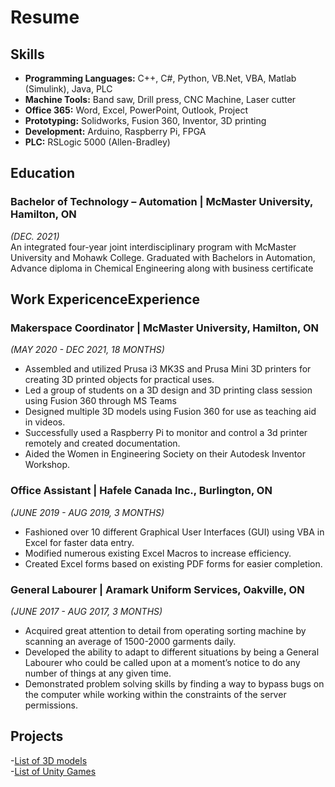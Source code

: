 # Resume

## Skills
- **Programming Languages:** C++, C#, Python, VB.Net, VBA, Matlab (Simulink), Java, PLC
- **Machine Tools:** Band saw, Drill press, CNC Machine, Laser cutter
- **Office 365:** Word, Excel, PowerPoint, Outlook, Project
- **Prototyping:** Solidworks, Fusion 360, Inventor, 3D printing
- **Development:** Arduino, Raspberry Pi, FPGA
- **PLC:** RSLogic 5000 (Allen-Bradley)

## Education
### Bachelor of Technology – Automation | McMaster University, Hamilton, ON  
*(DEC. 2021)*    
An integrated four-year joint interdisciplinary program with McMaster University and Mohawk College. Graduated with 
Bachelors in Automation, Advance diploma in Chemical Engineering along with business certificate

## Work ExpericenceExperience
### Makerspace Coordinator | McMaster University, Hamilton, ON  
*(MAY 2020 - DEC 2021, 18 MONTHS)*
- Assembled and utilized Prusa i3 MK3S and Prusa Mini 3D printers for creating 3D printed objects for practical uses.
- Led a group of students on a 3D design and 3D printing class session using Fusion 360 through MS Teams
- Designed multiple 3D models using Fusion 360 for use as teaching aid in videos.
- Successfully used a Raspberry Pi to monitor and control a 3d printer remotely and created documentation.
- Aided the Women in Engineering Society on their Autodesk Inventor Workshop.

### Office Assistant | Hafele Canada Inc., Burlington, ON  
*(JUNE 2019 - AUG 2019, 3 MONTHS)*
- Fashioned over 10 different Graphical User Interfaces (GUI) using VBA in Excel for faster data entry.
- Modified numerous existing Excel Macros to increase efficiency.
- Created Excel forms based on existing PDF forms for easier completion.

### General Labourer | Aramark Uniform Services, Oakville, ON  
*(JUNE 2017 - AUG 2017, 3 MONTHS)*
- Acquired great attention to detail from operating sorting machine by scanning an average of 1500-2000 garments daily.
- Developed the ability to adapt to different situations by being a General Labourer who could be called upon at a 
moment’s notice to do any number of things at any given time.
- Demonstrated problem solving skills by finding a way to bypass bugs on the computer while working within the 
constraints of the server permissions.

## Projects
-[List of 3D models](https://joshuabarlaan.github.io/3d_models/)  
-[List of Unity Games](https://joshuabarlaan.github.io/FlippyBirb/)  
